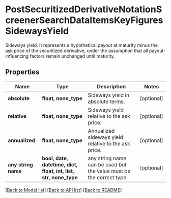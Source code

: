 # PostSecuritizedDerivativeNotationScreenerSearchDataItemsKeyFiguresSidewaysYield

Sideways yield. It represents a hypothetical payout at maturity minus the ask price of the securitized derivative, under the assumption that all payout-influencing factors remain unchanged until maturity.

## Properties
Name | Type | Description | Notes
------------ | ------------- | ------------- | -------------
**absolute** | **float, none_type** | Sideways yield in absolute terms. | [optional] 
**relative** | **float, none_type** | Sideways yield relative to the ask price. | [optional] 
**annualized** | **float, none_type** | Annualized sideways yield relative to the ask price. | [optional] 
**any string name** | **bool, date, datetime, dict, float, int, list, str, none_type** | any string name can be used but the value must be the correct type | [optional]

[[Back to Model list]](../README.md#documentation-for-models) [[Back to API list]](../README.md#documentation-for-api-endpoints) [[Back to README]](../README.md)


